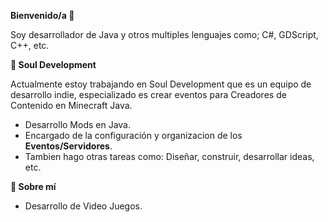 **Bienvenido/a 👋**

Soy desarrollador de Java y otros multiples lenguajes como; C#, GDScript, C++, etc.

**💼 Soul Development**

Actualmente estoy trabajando en Soul Development que es un equipo de desarrollo indie, especializado es crear eventos para Creadores de Contenido en Minecraft Java.
 
- Desarrollo Mods en Java.
- Encargado de la configuración y organizacion de los **Eventos/Servidores**.
- Tambien hago otras tareas como: Diseñar, construir, desarrollar ideas, etc.

 **🚀 Sobre mí**

   - Desarrollo de Video Juegos.

